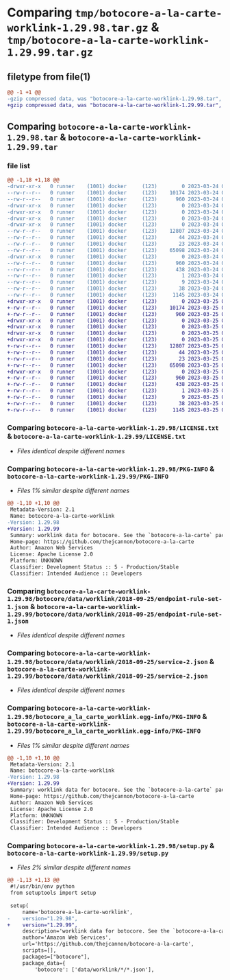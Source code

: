 # Comparing `tmp/botocore-a-la-carte-worklink-1.29.98.tar.gz` & `tmp/botocore-a-la-carte-worklink-1.29.99.tar.gz`

## filetype from file(1)

```diff
@@ -1 +1 @@
-gzip compressed data, was "botocore-a-la-carte-worklink-1.29.98.tar", last modified: Fri Mar 24 01:24:46 2023, max compression
+gzip compressed data, was "botocore-a-la-carte-worklink-1.29.99.tar", last modified: Sat Mar 25 01:23:15 2023, max compression
```

## Comparing `botocore-a-la-carte-worklink-1.29.98.tar` & `botocore-a-la-carte-worklink-1.29.99.tar`

### file list

```diff
@@ -1,18 +1,18 @@
-drwxr-xr-x   0 runner    (1001) docker     (123)        0 2023-03-24 01:24:46.218199 botocore-a-la-carte-worklink-1.29.98/
--rw-r--r--   0 runner    (1001) docker     (123)    10174 2023-03-24 01:24:46.000000 botocore-a-la-carte-worklink-1.29.98/LICENSE.txt
--rw-r--r--   0 runner    (1001) docker     (123)      960 2023-03-24 01:24:46.218199 botocore-a-la-carte-worklink-1.29.98/PKG-INFO
-drwxr-xr-x   0 runner    (1001) docker     (123)        0 2023-03-24 01:24:46.214199 botocore-a-la-carte-worklink-1.29.98/botocore/
-drwxr-xr-x   0 runner    (1001) docker     (123)        0 2023-03-24 01:24:46.214199 botocore-a-la-carte-worklink-1.29.98/botocore/data/
-drwxr-xr-x   0 runner    (1001) docker     (123)        0 2023-03-24 01:24:46.214199 botocore-a-la-carte-worklink-1.29.98/botocore/data/worklink/
-drwxr-xr-x   0 runner    (1001) docker     (123)        0 2023-03-24 01:24:46.214199 botocore-a-la-carte-worklink-1.29.98/botocore/data/worklink/2018-09-25/
--rw-r--r--   0 runner    (1001) docker     (123)    12807 2023-03-24 01:23:57.000000 botocore-a-la-carte-worklink-1.29.98/botocore/data/worklink/2018-09-25/endpoint-rule-set-1.json
--rw-r--r--   0 runner    (1001) docker     (123)       44 2023-03-24 01:23:57.000000 botocore-a-la-carte-worklink-1.29.98/botocore/data/worklink/2018-09-25/examples-1.json
--rw-r--r--   0 runner    (1001) docker     (123)       23 2023-03-24 01:23:57.000000 botocore-a-la-carte-worklink-1.29.98/botocore/data/worklink/2018-09-25/paginators-1.json
--rw-r--r--   0 runner    (1001) docker     (123)    65098 2023-03-24 01:23:57.000000 botocore-a-la-carte-worklink-1.29.98/botocore/data/worklink/2018-09-25/service-2.json
-drwxr-xr-x   0 runner    (1001) docker     (123)        0 2023-03-24 01:24:46.218199 botocore-a-la-carte-worklink-1.29.98/botocore_a_la_carte_worklink.egg-info/
--rw-r--r--   0 runner    (1001) docker     (123)      960 2023-03-24 01:24:46.000000 botocore-a-la-carte-worklink-1.29.98/botocore_a_la_carte_worklink.egg-info/PKG-INFO
--rw-r--r--   0 runner    (1001) docker     (123)      438 2023-03-24 01:24:46.000000 botocore-a-la-carte-worklink-1.29.98/botocore_a_la_carte_worklink.egg-info/SOURCES.txt
--rw-r--r--   0 runner    (1001) docker     (123)        1 2023-03-24 01:24:46.000000 botocore-a-la-carte-worklink-1.29.98/botocore_a_la_carte_worklink.egg-info/dependency_links.txt
--rw-r--r--   0 runner    (1001) docker     (123)        9 2023-03-24 01:24:46.000000 botocore-a-la-carte-worklink-1.29.98/botocore_a_la_carte_worklink.egg-info/top_level.txt
--rw-r--r--   0 runner    (1001) docker     (123)       38 2023-03-24 01:24:46.218199 botocore-a-la-carte-worklink-1.29.98/setup.cfg
--rw-r--r--   0 runner    (1001) docker     (123)     1145 2023-03-24 01:24:46.000000 botocore-a-la-carte-worklink-1.29.98/setup.py
+drwxr-xr-x   0 runner    (1001) docker     (123)        0 2023-03-25 01:23:15.945365 botocore-a-la-carte-worklink-1.29.99/
+-rw-r--r--   0 runner    (1001) docker     (123)    10174 2023-03-25 01:23:15.000000 botocore-a-la-carte-worklink-1.29.99/LICENSE.txt
+-rw-r--r--   0 runner    (1001) docker     (123)      960 2023-03-25 01:23:15.945365 botocore-a-la-carte-worklink-1.29.99/PKG-INFO
+drwxr-xr-x   0 runner    (1001) docker     (123)        0 2023-03-25 01:23:15.945365 botocore-a-la-carte-worklink-1.29.99/botocore/
+drwxr-xr-x   0 runner    (1001) docker     (123)        0 2023-03-25 01:23:15.945365 botocore-a-la-carte-worklink-1.29.99/botocore/data/
+drwxr-xr-x   0 runner    (1001) docker     (123)        0 2023-03-25 01:23:15.945365 botocore-a-la-carte-worklink-1.29.99/botocore/data/worklink/
+drwxr-xr-x   0 runner    (1001) docker     (123)        0 2023-03-25 01:23:15.945365 botocore-a-la-carte-worklink-1.29.99/botocore/data/worklink/2018-09-25/
+-rw-r--r--   0 runner    (1001) docker     (123)    12807 2023-03-25 01:22:12.000000 botocore-a-la-carte-worklink-1.29.99/botocore/data/worklink/2018-09-25/endpoint-rule-set-1.json
+-rw-r--r--   0 runner    (1001) docker     (123)       44 2023-03-25 01:22:12.000000 botocore-a-la-carte-worklink-1.29.99/botocore/data/worklink/2018-09-25/examples-1.json
+-rw-r--r--   0 runner    (1001) docker     (123)       23 2023-03-25 01:22:12.000000 botocore-a-la-carte-worklink-1.29.99/botocore/data/worklink/2018-09-25/paginators-1.json
+-rw-r--r--   0 runner    (1001) docker     (123)    65098 2023-03-25 01:22:12.000000 botocore-a-la-carte-worklink-1.29.99/botocore/data/worklink/2018-09-25/service-2.json
+drwxr-xr-x   0 runner    (1001) docker     (123)        0 2023-03-25 01:23:15.945365 botocore-a-la-carte-worklink-1.29.99/botocore_a_la_carte_worklink.egg-info/
+-rw-r--r--   0 runner    (1001) docker     (123)      960 2023-03-25 01:23:15.000000 botocore-a-la-carte-worklink-1.29.99/botocore_a_la_carte_worklink.egg-info/PKG-INFO
+-rw-r--r--   0 runner    (1001) docker     (123)      438 2023-03-25 01:23:15.000000 botocore-a-la-carte-worklink-1.29.99/botocore_a_la_carte_worklink.egg-info/SOURCES.txt
+-rw-r--r--   0 runner    (1001) docker     (123)        1 2023-03-25 01:23:15.000000 botocore-a-la-carte-worklink-1.29.99/botocore_a_la_carte_worklink.egg-info/dependency_links.txt
+-rw-r--r--   0 runner    (1001) docker     (123)        9 2023-03-25 01:23:15.000000 botocore-a-la-carte-worklink-1.29.99/botocore_a_la_carte_worklink.egg-info/top_level.txt
+-rw-r--r--   0 runner    (1001) docker     (123)       38 2023-03-25 01:23:15.945365 botocore-a-la-carte-worklink-1.29.99/setup.cfg
+-rw-r--r--   0 runner    (1001) docker     (123)     1145 2023-03-25 01:23:15.000000 botocore-a-la-carte-worklink-1.29.99/setup.py
```

### Comparing `botocore-a-la-carte-worklink-1.29.98/LICENSE.txt` & `botocore-a-la-carte-worklink-1.29.99/LICENSE.txt`

 * *Files identical despite different names*

### Comparing `botocore-a-la-carte-worklink-1.29.98/PKG-INFO` & `botocore-a-la-carte-worklink-1.29.99/PKG-INFO`

 * *Files 1% similar despite different names*

```diff
@@ -1,10 +1,10 @@
 Metadata-Version: 2.1
 Name: botocore-a-la-carte-worklink
-Version: 1.29.98
+Version: 1.29.99
 Summary: worklink data for botocore. See the `botocore-a-la-carte` package for more info.
 Home-page: https://github.com/thejcannon/botocore-a-la-carte
 Author: Amazon Web Services
 License: Apache License 2.0
 Platform: UNKNOWN
 Classifier: Development Status :: 5 - Production/Stable
 Classifier: Intended Audience :: Developers
```

### Comparing `botocore-a-la-carte-worklink-1.29.98/botocore/data/worklink/2018-09-25/endpoint-rule-set-1.json` & `botocore-a-la-carte-worklink-1.29.99/botocore/data/worklink/2018-09-25/endpoint-rule-set-1.json`

 * *Files identical despite different names*

### Comparing `botocore-a-la-carte-worklink-1.29.98/botocore/data/worklink/2018-09-25/service-2.json` & `botocore-a-la-carte-worklink-1.29.99/botocore/data/worklink/2018-09-25/service-2.json`

 * *Files identical despite different names*

### Comparing `botocore-a-la-carte-worklink-1.29.98/botocore_a_la_carte_worklink.egg-info/PKG-INFO` & `botocore-a-la-carte-worklink-1.29.99/botocore_a_la_carte_worklink.egg-info/PKG-INFO`

 * *Files 1% similar despite different names*

```diff
@@ -1,10 +1,10 @@
 Metadata-Version: 2.1
 Name: botocore-a-la-carte-worklink
-Version: 1.29.98
+Version: 1.29.99
 Summary: worklink data for botocore. See the `botocore-a-la-carte` package for more info.
 Home-page: https://github.com/thejcannon/botocore-a-la-carte
 Author: Amazon Web Services
 License: Apache License 2.0
 Platform: UNKNOWN
 Classifier: Development Status :: 5 - Production/Stable
 Classifier: Intended Audience :: Developers
```

### Comparing `botocore-a-la-carte-worklink-1.29.98/setup.py` & `botocore-a-la-carte-worklink-1.29.99/setup.py`

 * *Files 2% similar despite different names*

```diff
@@ -1,13 +1,13 @@
 #!/usr/bin/env python
 from setuptools import setup
 
 setup(
     name='botocore-a-la-carte-worklink',
-    version="1.29.98",
+    version="1.29.99",
     description='worklink data for botocore. See the `botocore-a-la-carte` package for more info.',
     author='Amazon Web Services',
     url='https://github.com/thejcannon/botocore-a-la-carte',
     scripts=[],
     packages=["botocore"],
     package_data={
         'botocore': ['data/worklink/*/*.json'],
```

